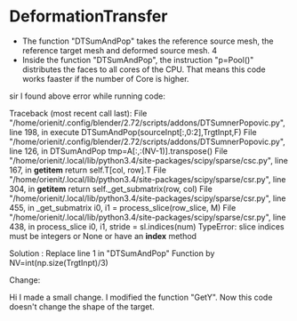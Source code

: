 # DeformationTransfer
- The function "DTSumAndPop" takes the reference source mesh, the reference target mesh and deformed source mesh.  4
- Inside the function "DTSumAndPop", the instruction "p=Pool()" distributes the faces to all cores of the CPU. That means this code works faaster if the number of Core is higher.  


sir I found above error while running code:


Traceback (most recent call last):
  File "/home/orienit/.config/blender/2.72/scripts/addons/DTSumnerPopovic.py", line 198, in execute
    DTSumAndPop(sourceInpt[:,0:2],TrgtInpt,F)
  File "/home/orienit/.config/blender/2.72/scripts/addons/DTSumnerPopovic.py", line 126, in DTSumAndPop
    tmp=A[:,:(NV-1)].transpose()
  File "/home/orienit/.local/lib/python3.4/site-packages/scipy/sparse/csc.py", line 167, in __getitem__
    return self.T[col, row].T
  File "/home/orienit/.local/lib/python3.4/site-packages/scipy/sparse/csr.py", line 304, in __getitem__
    return self._get_submatrix(row, col)
  File "/home/orienit/.local/lib/python3.4/site-packages/scipy/sparse/csr.py", line 455, in _get_submatrix
    i0, i1 = process_slice(row_slice, M)
  File "/home/orienit/.local/lib/python3.4/site-packages/scipy/sparse/csr.py", line 438, in process_slice
    i0, i1, stride = sl.indices(num)
TypeError: slice indices must be integers or None or have an __index__ method


Solution :  Replace line 1 in "DTSumAndPop" Function  by NV=int(np.size(TrgtInpt)/3)


Change:

Hi I made a small change. I modified the function "GetY". Now this code doesn't change the shape of the target. 
